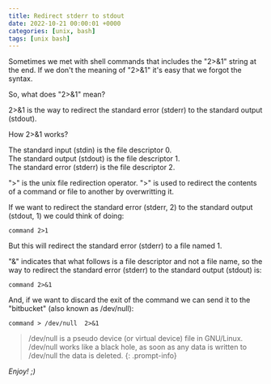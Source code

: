 ```yaml
---
title: Redirect stderr to stdout
date: 2022-10-21 00:00:01 +0000
categories: [unix, bash]
tags: [unix bash] 
---
```


Sometimes we met with shell commands that includes the "2>&1" string at the end.
If we don't the meaning of "2>&1" it's easy that we forgot the syntax.

So, what does "2>&1" mean?

2>&1 is the way to redirect the standard error (stderr) to the standard output (stdout).

How 2>&1 works?

The standard input (stdin) is the file descriptor 0.  
The standard output (stdout) is the file descriptor 1.  
The standard error (stderr) is the file descriptor 2.

">" is the unix file redirection operator. 
">" is used to redirect the contents of a command or file to another by overwritting it.

If we want to redirect the standard error (stderr, 2) to the standard output (stdout, 1) we could think of doing:

```shell
command 2>1
```

But this will redirect the standard error (stderr) to a file named 1.

"&" indicates that what follows is a file descriptor and not a file name, so the way to redirect the standard error (stderr) to the standard output (stdout) is:

```shell
command 2>&1
```

And, if we want to discard the exit of the command we can send it to the "bitbucket" (also known as /dev/null):

```shell
command > /dev/null  2>&1
```

> /dev/null is a pseudo device (or virtual device) file in GNU/Linux.   
> /dev/null works like a black hole, as soon as any data is written to /dev/null the data is deleted.
{: .prompt-info}


_Enjoy! ;)_
